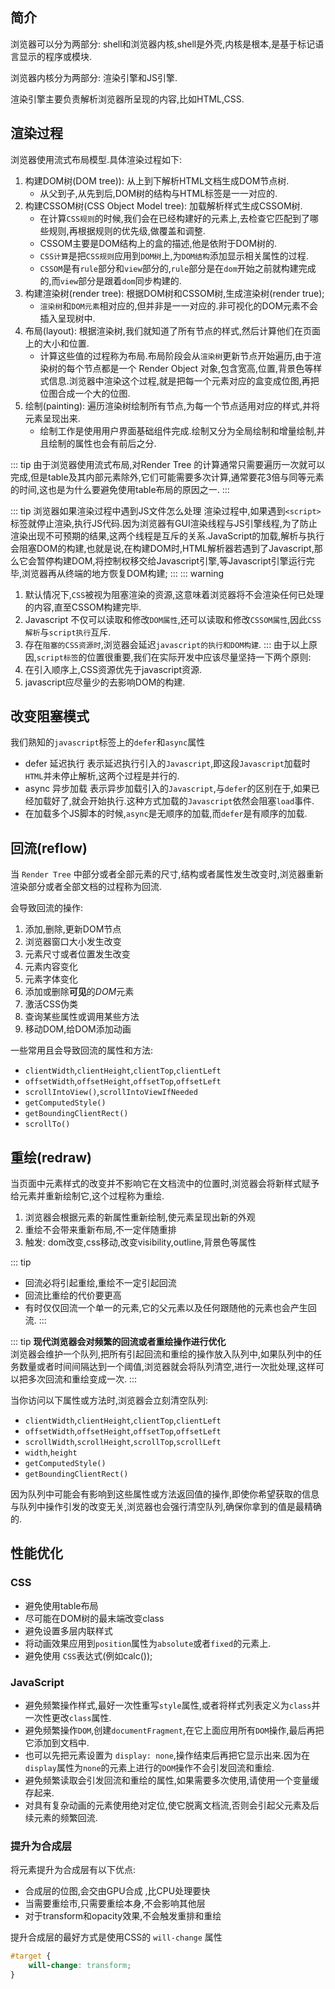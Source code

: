 ## 简介
浏览器可以分为两部分: shell和浏览器内核,shell是外壳,内核是根本,是基于标记语言显示的程序或模块.

浏览器内核分为两部分: 渲染引擎和JS引擎.

渲染引擎主要负责解析浏览器所呈现的内容,比如HTML,CSS.

## 渲染过程
浏览器使用流式布局模型.具体渲染过程如下:
1. 构建DOM树(DOM tree)): 从上到下解析HTML文档生成DOM节点树.
    - 从父到子,从先到后,DOM树的结构与HTML标签是一一对应的.
2. 构建CSSOM树(CSS Object Model tree): 加载解析样式生成CSSOM树.
    - 在计算`CSS规则`的时候,我们会在已经构建好的元素上,去检查它匹配到了哪些规则,再根据规则的优先级,做覆盖和调整.
    - CSSOM主要是DOM结构上的盒的描述,他是依附于DOM树的.
    - `CSS计算`是把`CSS规则`应用到`DOM树`上,为`DOM结构`添加显示相关属性的过程.
    - `CSSOM`是有`rule`部分和`view`部分的,`rule`部分是在`dom`开始之前就构建完成的,而`view`部分是跟着`dom`同步构建的.
3. 构建渲染树(render tree): 根据DOM树和CSSOM树,生成渲染树(render true);
    - `渲染树`和`DOM元素`相对应的,但并非是一一对应的.非可视化的DOM元素不会插入呈现树中.
4. 布局(layout): 根据渲染树,我们就知道了所有节点的样式,然后计算他们在页面上的大小和位置.
    - 计算这些值的过程称为布局.布局阶段会从`渲染树`更新节点开始遍历,由于渲染树的每个节点都是一个 Render Object 对象,包含宽高,位置,背景色等样式信息.浏览器中渲染这个过程,就是把每一个元素对应的盒变成位图,再把位图合成一个大的位图.
5. 绘制(painting): 遍历渲染树绘制所有节点,为每一个节点适用对应的样式,并将元素呈现出来.
    - 绘制工作是使用用户界面基础组件完成.绘制又分为全局绘制和增量绘制,并且绘制的属性也会有前后之分.

::: tip
由于浏览器使用流式布局,对Render Tree 的计算通常只需要遍历一次就可以完成,但是table及其内部元素除外,它们可能需要多次计算,通常要花3倍与同等元素的时间,这也是为什么要避免使用table布局的原因之一.
:::

::: tip 浏览器如果渲染过程中遇到JS文件怎么处理
渲染过程中,如果遇到`<script>`标签就停止渲染,执行JS代码.因为浏览器有GUI渲染线程与JS引擎线程,为了防止渲染出现不可预期的结果,这两个线程是互斥的关系.JavaScript的加载,解析与执行会阻塞DOM的构建,也就是说,在构建DOM时,HTML解析器若遇到了Javascript,那么它会暂停构建DOM,将控制权移交给Javascript引擎,等Javascript引擎运行完毕,浏览器再从终端的地方恢复DOM构建;
:::
::: warning
1. 默认情况下,`CSS`被视为阻塞渲染的资源,这意味着浏览器将不会渲染任何已处理的内容,直至CSSOM构建完毕.
2. Javascript 不仅可以读取和修改`DOM属性`,还可以读取和修改`CSSOM属性`,因此`CSS解析`与`script执行`互斥.
3. 存在`阻塞的CSS资源时`,浏览器会延迟`javascript的执行和DOM构建`.
:::
由于以上原因,`script标签`的位置很重要,我们在实际开发中应该尽量坚持一下两个原则: 
1. 在引入顺序上,CSS资源优先于javascript资源.
2. javascript应尽量少的去影响DOM的构建.

## 改变阻塞模式
我们熟知的`javascript`标签上的`defer`和`async`属性
- defer 延迟执行 表示延迟执行引入的`Javascript`,即这段`Javascript`加载时`HTML`并未停止解析,这两个过程是并行的.
- async  异步加载 表示异步加载引入的`Javascript`,与`defer`的区别在于,如果已经加载好了,就会开始执行.这种方式加载的`Javascript`依然会阻塞`load`事件.
- 在加载多个JS脚本的时候,`async`是无顺序的加载,而`defer`是有顺序的加载.

## 回流(reflow)
当 `Render Tree` 中部分或者全部元素的尺寸,结构或者属性发生改变时,浏览器重新渲染部分或者全部文档的过程称为回流.

会导致回流的操作:
1. 添加,删除,更新DOM节点
2. 浏览器窗口大小发生改变
3. 元素尺寸或者位置发生改变
4. 元素内容变化
5. 元素字体变化
6. 添加或删除**可见**的*DOM*元素
7. 激活CSS伪类
8. 查询某些属性或调用某些方法
9. 移动DOM,给DOM添加动画

一些常用且会导致回流的属性和方法:
- `clientWidth`,`clientHeight`,`clientTop`,`clientLeft`
- `offsetWidth`,`offsetHeight`,`offsetTop`,`offsetLeft`
- `scrollIntoView()`,`scrollIntoViewIfNeeded`
- `getComputedStyle()`
- `getBoundingClientRect()`
- `scrollTo()`

## 重绘(redraw)

当页面中元素样式的改变并不影响它在文档流中的位置时,浏览器会将新样式赋予给元素并重新绘制它,这个过程称为重绘.

1. 浏览器会根据元素的新属性重新绘制,使元素呈现出新的外观
2. 重绘不会带来重新布局,不一定伴随重排
3. 触发: dom改变,css移动,改变visibility,outline,背景色等属性

::: tip
* 回流必将引起重绘,重绘不一定引起回流
* 回流比重绘的代价要更高
* 有时仅仅回流一个单一的元素,它的父元素以及任何跟随他的元素也会产生回流.
:::

::: tip
**现代浏览器会对频繁的回流或者重绘操作进行优化**\
浏览器会维护一个队列,把所有引起回流和重绘的操作放入队列中,如果队列中的任务数量或者时间间隔达到一个阈值,浏览器就会将队列清空,进行一次批处理,这样可以把多次回流和重绘变成一次.
:::

当你访问以下属性或方法时,浏览器会立刻清空队列:
- `clientWidth`,`clientHeight`,`clientTop`,`clientLeft`
- `offsetWidth`,`offsetHeight`,`offsetTop`,`offsetLeft`
- `scrollWidth`,`scrollHeight`,`scrollTop`,`scrollLeft`
- `width`,`height`
- `getComputedStyle()`
- `getBoundingClientRect()`

因为队列中可能会有影响到这些属性或方法返回值的操作,即使你希望获取的信息与队列中操作引发的改变无关,浏览器也会强行清空队列,确保你拿到的值是最精确的.

## 性能优化
### CSS
- 避免使用table布局
- 尽可能在DOM树的最末端改变class
- 避免设置多层内联样式
- 将动画效果应用到`position`属性为`absolute`或者`fixed`的元素上.
- 避免使用 `CSS`表达式(例如calc());
### JavaScript
- 避免频繁操作样式,最好一次性重写`style`属性,或者将样式列表定义为`class`并一次性更改`class`属性.
- 避免频繁操作`DOM`,创建`documentFragment`,在它上面应用所有`DOM`操作,最后再把它添加到文档中.
- 也可以先把元素设置为 `display: none`,操作结束后再把它显示出来.因为在`display`属性为`none`的元素上进行的`DOM`操作不会引发回流和重绘.
- 避免频繁读取会引发回流和重绘的属性,如果需要多次使用,请使用一个变量缓存起来.
- 对具有复杂动画的元素使用绝对定位,使它脱离文档流,否则会引起父元素及后续元素的频繁回流.
### 提升为合成层
将元素提升为合成层有以下优点:
* 合成层的位图,会交由GPU合成 ,比CPU处理要快
* 当需要重绘市,只需要重绘本身,不会影响其他层
* 对于transform和opacity效果,不会触发重排和重绘

提升合成层的最好方式是使用CSS的 `will-change` 属性
```css
#target {
    will-change: transform;
}

```